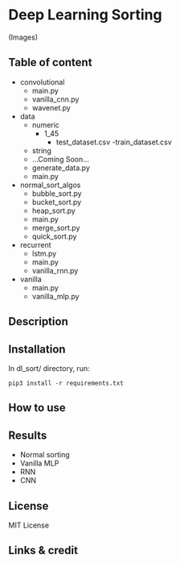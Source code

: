 # Deep Learning Sorting

(Images)

## Table of content
- convolutional
	- main.py
	- vanilla_cnn.py
	- wavenet.py
- data
	- numeric
		- 1_45
			- test_dataset.csv
			-train_dataset.csv
	- string
	- ...Coming Soon...
	- generate_data.py
	- main.py
- normal_sort_algos
	- bubble_sort.py
	- bucket_sort.py
	- heap_sort.py
	- main.py
	- merge_sort.py
	- quick_sort.py
- recurrent
	- lstm.py
	- main.py
	- vanilla_rnn.py
- vanilla
	- main.py
	- vanilla_mlp.py

## Description

## Installation
In dl_sort/ directory, run:
<br />
```
pip3 install -r requirements.txt
```

## How to use

## Results
  - Normal sorting
  - Vanilla MLP
  - RNN
  - CNN

## License
MIT License

## Links & credit
